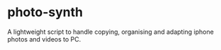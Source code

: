 # photo-synth
A lightweight script to handle copying, organising and adapting iphone photos and videos to PC.
